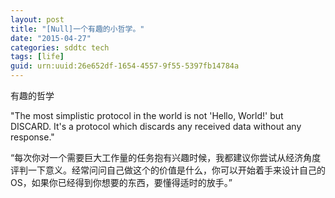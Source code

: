 ```yaml
---
layout: post
title: "[Null]一个有趣的小哲学。"
date: "2015-04-27"
categories: sddtc tech
tags: [life]
guid: urn:uuid:26e652df-1654-4557-9f55-5397fb14784a
---
```


有趣的哲学    

"The most simplistic protocol in the world is not 'Hello, World!' but DISCARD. It's a protocol which discards any received data without any response."  

“每次你对一个需要巨大工作量的任务抱有兴趣时候，我都建议你尝试从经济角度评判一下意义。经常问问自己做这个的价值是什么，你可以开始着手来设计自己的OS，如果你已经得到你想要的东西，要懂得适时的放手。”  

